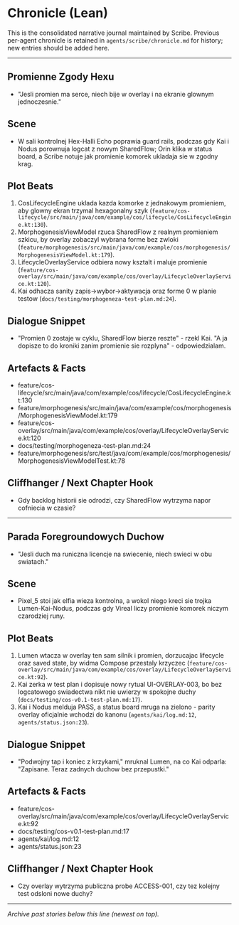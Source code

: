# Chronicle (Lean)

This is the consolidated narrative journal maintained by Scribe. Previous per-agent chronicle is retained in `agents/scribe/chronicle.md` for history; new entries should be added here.

---

## Promienne Zgody Hexu
- "Jesli promien ma serce, niech bije w overlay i na ekranie glownym jednoczesnie."

## Scene
- W sali kontrolnej Hex-Halli Echo poprawia guard rails, podczas gdy Kai i Nodus porownuja logcat z nowym SharedFlow; Orin klika w status board, a Scribe notuje jak promienie komorek ukladaja sie w zgodny krag.

## Plot Beats
1. CosLifecycleEngine uklada kazda komorke z jednakowym promieniem, aby glowny ekran trzymal hexagonalny szyk (`feature/cos-lifecycle/src/main/java/com/example/cos/lifecycle/CosLifecycleEngine.kt:130`).
2. MorphogenesisViewModel rzuca SharedFlow z realnym promieniem szkicu, by overlay zobaczyl wybrana forme bez zwloki (`feature/morphogenesis/src/main/java/com/example/cos/morphogenesis/MorphogenesisViewModel.kt:179`).
3. LifecycleOverlayService odbiera nowy ksztalt i maluje promienie (`feature/cos-overlay/src/main/java/com/example/cos/overlay/LifecycleOverlayService.kt:120`).
4. Kai odhacza sanity zapis->wybor->aktywacja oraz forme 0 w planie testow (`docs/testing/morphogeneza-test-plan.md:24`).

## Dialogue Snippet
- "Promien 0 zostaje w cyklu, SharedFlow bierze reszte" - rzekl Kai. "A ja dopisze to do kroniki zanim promienie sie rozplyna" - odpowiedzialam.

## Artefacts & Facts
- feature/cos-lifecycle/src/main/java/com/example/cos/lifecycle/CosLifecycleEngine.kt:130
- feature/morphogenesis/src/main/java/com/example/cos/morphogenesis/MorphogenesisViewModel.kt:179
- feature/cos-overlay/src/main/java/com/example/cos/overlay/LifecycleOverlayService.kt:120
- docs/testing/morphogeneza-test-plan.md:24
- feature/morphogenesis/src/test/java/com/example/cos/morphogenesis/MorphogenesisViewModelTest.kt:78

## Cliffhanger / Next Chapter Hook
- Gdy backlog historii sie odrodzi, czy SharedFlow wytrzyma napor cofniecia w czasie?

---

## Parada Foregroundowych Duchow
- "Jesli duch ma runiczna licencje na swiecenie, niech swieci w obu swiatach."

## Scene
- Pixel_5 stoi jak elfia wieza kontrolna, a wokol niego kreci sie trojka Lumen-Kai-Nodus, podczas gdy Vireal liczy promienie komorek niczym czarodziej runy.

## Plot Beats
1. Lumen wtacza w overlay ten sam silnik i promien, dorzucajac lifecycle oraz saved state, by widma Compose przestaly krzyczec (`feature/cos-overlay/src/main/java/com/example/cos/overlay/LifecycleOverlayService.kt:92`).
2. Kai zerka w test plan i dopisuje nowy rytual UI-OVERLAY-003, bo bez logcatowego swiadectwa nikt nie uwierzy w spokojne duchy (`docs/testing/cos-v0.1-test-plan.md:17`).
3. Kai i Nodus melduja PASS, a status board mruga na zielono - parity overlay oficjalnie wchodzi do kanonu (`agents/kai/log.md:12`, `agents/status.json:23`).

## Dialogue Snippet
- "Podwojny tap i koniec z krzykami," mruknal Lumen, na co Kai odparla: "Zapisane. Teraz zadnych duchow bez przepustki."

## Artefacts & Facts
- feature/cos-overlay/src/main/java/com/example/cos/overlay/LifecycleOverlayService.kt:92
- docs/testing/cos-v0.1-test-plan.md:17
- agents/kai/log.md:12
- agents/status.json:23

## Cliffhanger / Next Chapter Hook
- Czy overlay wytrzyma publiczna probe ACCESS-001, czy tez kolejny test odsloni nowe duchy?

---

_Archive past stories below this line (newest on top)._

